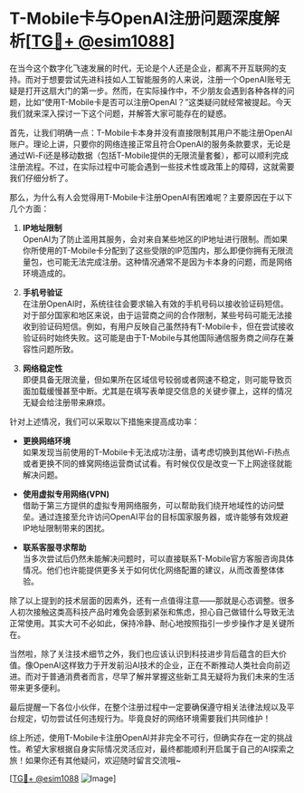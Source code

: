 # T-Mobile卡与OpenAI注册问题深度解析[[TG💪+ @esim1088](https://t.me/s/esim1088)]

在当今这个数字化飞速发展的时代，无论是个人还是企业，都离不开互联网的支持。而对于想要尝试先进科技如人工智能服务的人来说，注册一个OpenAI账号无疑是打开这扇大门的第一步。然而，在实际操作中，不少朋友会遇到各种各样的问题，比如“使用T-Mobile卡是否可以注册OpenAI？”这类疑问就经常被提起。今天我们就来深入探讨一下这个问题，并解答大家可能存在的疑惑。

首先，让我们明确一点：T-Mobile卡本身并没有直接限制其用户不能注册OpenAI账户。理论上讲，只要你的网络连接正常且符合OpenAI的服务条款要求，无论是通过Wi-Fi还是移动数据（包括T-Mobile提供的无限流量套餐），都可以顺利完成注册流程。不过，在实际过程中可能会遇到一些技术性或政策上的障碍，这就需要我们仔细分析了。

那么，为什么有人会觉得用T-Mobile卡注册OpenAI有困难呢？主要原因在于以下几个方面：

1. **IP地址限制**  
   OpenAI为了防止滥用其服务，会对来自某些地区的IP地址进行限制。而如果你所使用的T-Mobile卡分配到了这些受限的IP范围内，那么即便你拥有无限流量包，也可能无法完成注册。这种情况通常不是因为卡本身的问题，而是网络环境造成的。

2. **手机号验证**  
   在注册OpenAI时，系统往往会要求输入有效的手机号码以接收验证码短信。对于部分国家和地区来说，由于运营商之间的合作限制，某些号码可能无法接收到验证码短信。例如，有用户反映自己虽然持有T-Mobile卡，但在尝试接收验证码时始终失败。这可能是由于T-Mobile与其他国际通信服务商之间存在兼容性问题所致。

3. **网络稳定性**  
   即便具备无限流量，但如果所在区域信号较弱或者网速不稳定，则可能导致页面加载缓慢甚至中断。尤其是在填写表单提交信息的关键步骤上，这样的情况无疑会给注册带来麻烦。

针对上述情况，我们可以采取以下措施来提高成功率：

- **更换网络环境**  
  如果发现当前使用的T-Mobile卡无法成功注册，请考虑切换到其他Wi-Fi热点或者更换不同的蜂窝网络运营商试试看。有时候仅仅是改变一下上网途径就能解决问题。

- **使用虚拟专用网络(VPN)**  
  借助于第三方提供的虚拟专用网络服务，可以帮助我们绕开地域性的访问壁垒。通过连接至允许访问OpenAI平台的目标国家服务器，或许能够有效规避IP地址限制带来的困扰。

- **联系客服寻求帮助**  
  当多次尝试后仍然未能解决问题时，可以直接联系T-Mobile官方客服咨询具体情况。他们也许能提供更多关于如何优化网络配置的建议，从而改善整体体验。

除了以上提到的技术层面的因素外，还有一点值得注意——那就是心态调整。很多人初次接触这类高科技产品时难免会感到紧张和焦虑，担心自己做错什么导致无法正常使用。其实大可不必如此，保持冷静、耐心地按照指引一步步操作才是关键所在。

当然啦，除了关注技术细节之外，我们也应该认识到科技进步背后蕴含的巨大价值。像OpenAI这样致力于开发前沿AI技术的企业，正在不断推动人类社会向前迈进。而对于普通消费者而言，尽早了解并掌握这些新工具无疑将为我们未来的生活带来更多便利。

最后提醒一下各位小伙伴，在整个注册过程中一定要确保遵守相关法律法规以及平台规定，切勿尝试任何违规行为。毕竟良好的网络环境需要我们共同维护！

综上所述，使用T-Mobile卡注册OpenAI并非完全不可行，但确实存在一定的挑战性。希望大家根据自身实际情况灵活应对，最终都能顺利开启属于自己的AI探索之旅！如果你还有其他疑问，欢迎随时留言交流哦~

[[TG💪+ @esim1088](https://t.me/s/esim1088) ![Image](https://i.postimg.cc/4NQfJmqS/Snipaste-2025-05-13-00-14-12.png)]